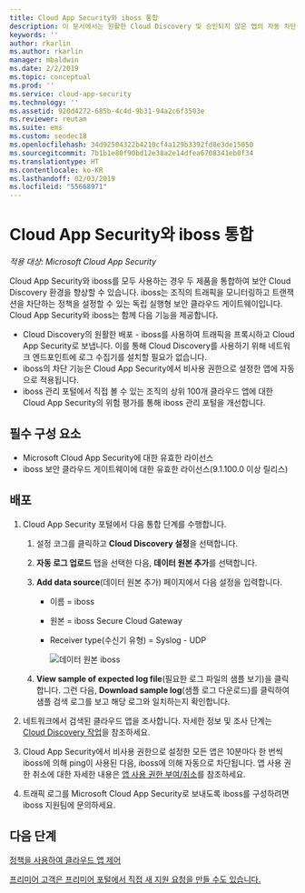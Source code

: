 ```yaml
---
title: Cloud App Security와 iboss 통합
description: 이 문서에서는 원활한 Cloud Discovery 및 승인되지 않은 앱의 자동 차단을 위해 Microsoft Cloud App Security와 iboss 보안 클라우드 게이트웨이를 통합하는 방법을 설명합니다.
keywords: ''
author: rkarlin
ms.author: rkarlin
manager: mbaldwin
ms.date: 2/2/2019
ms.topic: conceptual
ms.prod: ''
ms.service: cloud-app-security
ms.technology: ''
ms.assetid: 920d4272-685b-4c4d-9b31-94a2c6f3503e
ms.reviewer: reutam
ms.suite: ems
ms.custom: seodec18
ms.openlocfilehash: 34d92504322b4210cf4a129b3392fd8e3de15050
ms.sourcegitcommit: 7b1b1e80f90bd12e38a2e14dfea6708341eb0f34
ms.translationtype: HT
ms.contentlocale: ko-KR
ms.lasthandoff: 02/03/2019
ms.locfileid: "55668971"
---
```

# <a name="integrate-cloud-app-security-with-iboss"></a>Cloud App Security와 iboss 통합

*적용 대상: Microsoft Cloud App Security*

Cloud App Security와 iboss를 모두 사용하는 경우 두 제품을 통합하여 보안 Cloud Discovery 환경을 향상할 수 있습니다. iboss는 조직의 트래픽을 모니터링하고 트랜잭션을 차단하는 정책을 설정할 수 있는 독립 실행형 보안 클라우드 게이트웨이입니다. Cloud App Security와 iboss는 함께 다음 기능을 제공합니다.

- Cloud Discovery의 원활한 배포 - iboss를 사용하여 트래픽을 프록시하고 Cloud App Security로 보냅니다. 이를 통해 Cloud Discovery를 사용하기 위해 네트워크 엔드포인트에 로그 수집기를 설치할 필요가 없습니다.
- iboss의 차단 기능은 Cloud App Security에서 비사용 권한으로 설정한 앱에 자동으로 적용됩니다.
- iboss 관리 포털에서 직접 볼 수 있는 조직의 상위 100개 클라우드 앱에 대한 Cloud App Security의 위험 평가를 통해 iboss 관리 포털을 개선합니다.

## <a name="prerequisites"></a>필수 구성 요소

- Microsoft Cloud App Security에 대한 유효한 라이선스
- iboss 보안 클라우드 게이트웨이에 대한 유효한 라이선스(9.1.100.0 이상 릴리스)

## <a name="deployment"></a>배포

1. Cloud App Security 포털에서 다음 통합 단계를 수행합니다.
    1. 설정 코그를 클릭하고 **Cloud Discovery 설정**을 선택합니다. 
    2. **자동 로그 업로드** 탭을 선택한 다음, **데이터 원본 추가**를 선택합니다.
    3. **Add data source**(데이터 원본 추가) 페이지에서 다음 설정을 입력합니다.

       - 이름 = iboss
       - 원본 = iboss Secure Cloud Gateway
       - Receiver type(수신기 유형) = Syslog - UDP

         ![데이터 원본 iboss](./media/iboss-integration.png)

    4. **View sample of expected log file**(필요한 로그 파일의 샘플 보기)을 클릭합니다. 그런 다음, **Download sample log**(샘플 로그 다운로드)를 클릭하여 샘플 검색 로그를 보고 해당 로그와 일치하는지 확인합니다.<br>

3. 네트워크에서 검색된 클라우드 앱을 조사합니다. 자세한 정보 및 조사 단계는 [Cloud Discovery 작업](working-with-cloud-discovery-data.md)을 참조하세요.

4. Cloud App Security에서 비사용 권한으로 설정한 모든 앱은 10분마다 한 번씩 iboss에 의해 ping이 사용된 다음, iboss에 의해 자동으로 차단됩니다. 앱 사용 권한 취소에 대한 자세한 내용은 [앱 사용 권한 부여/취소](governance-discovery.md#BKMK_SanctionApp)를 참조하세요.

5. 트래픽 로그를 Microsoft Cloud App Security로 보내도록 iboss를 구성하려면 iboss 지원팀에 문의하세요.

## <a name="next-steps"></a>다음 단계

[정책을 사용하여 클라우드 앱 제어](control-cloud-apps-with-policies.md)

[프리미어 고객은 프리미어 포털에서 직접 새 지원 요청을 만들 수도 있습니다.](https://premier.microsoft.com/)  
  